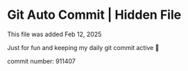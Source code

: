 # Git Auto Commit | Hidden File

This file was added Feb 12, 2025

Just for fun and keeping my daily git commit active 🤪

commit number: 911407
